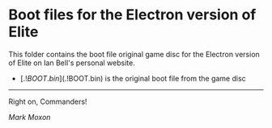 # Boot files for the Electron version of Elite

This folder contains the boot file original game disc for the Electron version of Elite on Ian Bell's personal website.

* [$.!BOOT.bin]($.!BOOT.bin) is the original boot file from the game disc

---

Right on, Commanders!

_Mark Moxon_